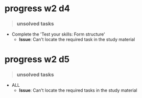 


# progress w2 d4
>### unsolved tasks
* Complete the 'Test your skills: Form structure'
   * **Issue**: Can't locate the required task in the study material

# progress w2 d5
>### unsolved tasks
* ALL
   * **Issue**: Can't locate the required tasks in the study material